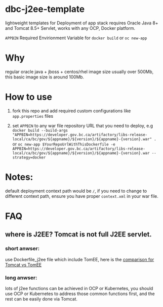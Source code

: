 # dbc-j2ee-template
lightweight templates for Deployment of app stack requires Oracle Java 8+ and Tomcat 8.5+ Servlet, works with any OCP, Docker platform.

`APPBIN` Required Envirionment Variable for `docker build` or `oc new-app`

# Why 
regular oracle java + jboss + centos/rhel image size usually over 500Mb, this basic image size is around 100Mb.

# How to use
1. fork this repo and add required custom configurations like `app.properties` files

2. set `APPBIN` to any war file repository URL that you need to deploy, e.g 
 ```docker build --build-args "APPBIN=https://developer.gov.bc.ca/artifactory/libs-release-local/ca/bc/gov/${appname}/${version}/${appname}-{version}.war" .```
 or
 ```oc new-app $YourRepoUrlWithThisDockerfile -e APPBIN=https://developer.gov.bc.ca/artifactory/libs-release-local/ca/bc/gov/${appname}/${version}/${appname}-{version}.war --strategy=docker```
 
# Notes:
 default deployment context path would be `/`, if you need to change to different context path, ensure you have proper `context.xml` in your war file.

# FAQ
## where is J2EE? Tomcat is not full J2EE servlet. 

### short anwser: 
use Dockerfile_j2ee file which include TomEE, here is the [comparison for Tomcat vs TomEE](http://tomee.apache.org/comparison.html) 
### long anwser:
lots of j2ee functions can be achieved in OCP or Kubernetes, you should use OCP or Kubernetes to address those common functions first, and the rest can be easily done via Tomcat.

